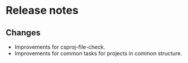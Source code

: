 # Release notes

## Changes

- Improvements for csproj-file-check.
- Improvements for common tasks for projects in common structure.

